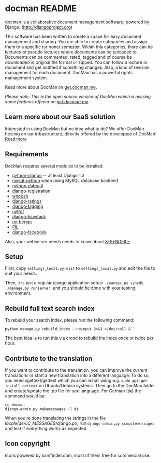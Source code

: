 docman README
=============

docman is a collaborative document management software, powered by Django. (http://djangoproject.org)

This software has been written to create a space for easy document management and sharing. You are able to create categories and assign them to a specific (or none) semester. Within this categories, there can be lectures or pseudo lectures where documents can be uploaded to. Documents can be commented, rated, tagged and of course be downloaded in original file format or zipped. You can follow a lecture or document and get notified if something changes. Also, a kind of revision management for each document. DocMan has a powerful rights management system.

Read more about DocMan on [get.docman.me](http://get.docman.me).

*Please note: This is the open source version of DocMan which is missing some features offered on [get.docman.me](http://get.docman.me).*

Learn more about our SaaS solution
----------------------------------

Interested in using DocMan but no idea what to do? We offer DocMan hosting on our infrastructure, directly offered by the developers of DocMan! [Read more](http://get.docman.me)

Requirements
------------

DocMan requires several modules to be installed:

* [python-django](http://djangoproject.org) -- at least Django 1.3
* [mysql-python](http://sourceforge.net/projects/mysql-python/) when using MySQL database backend
* [python-dateutil](http://labix.org/python-dateutil)
* [django-registration](http://code.google.com/p/django-registration/)
* [whoosh](https://bitbucket.org/mchaput/whoosh/wiki/Home)
* [django-ratings](https://github.com/dcramer/django-ratings)
* [django-tagging](http://code.google.com/p/django-tagging/)
* [pyPdf](http://pybrary.net/pyPdf/)
* [django-haystack](http://haystacksearch.org/)
* [py-bcrypt](http://code.playfire.com/django-bcrypt//)
* [PIL](http://www.pythonware.com/products/pil/)
* [django-facebook](https://github.com/tschellenbach/Django-facebook)

Also, your webserver needs needs to know about [X-SENDFILE](https://tn123.org/mod_xsendfile/).

Setup
-----

First, copy `settings_local.py-dist` to `settings_local.py` and edit the file to suit your needs.

Then, it is just a regular django application setup: `./manage.py syncdb`, `./manage.py runserver`, and you should be done with your testing environment.

Rebuild full text search index
------------------------------

To rebuild your search index, please run the following command:

	python manage.py rebuild_index --noinput 2>&1 >/dev/null &

The best idea is to run this via crond to rebuild the index once or twice per hour.

Contribute to the translation
-----------------------------

If you want to contribute to the translation, you can improve the current translations
or start a new translation into a different language. To do so, you need xgettext/gettext
which you can install using e.g. `sudo apt-get install gettext` on Ubuntu/Debian systems.
Then go to the DocMan folder and create/update the .po file for you language.
For German (`de`) the command would be:

    cd docman
    django-admin.py makemessages -l de

When you're done translating the strings in the file *locale/de/LC_MESSAGES/django.po*,
run `django-admin.py compilemessages` and test if everything works as expected.

Icon copyright
--------------

Icons powered by iconfinder.com, most of them free for commercial use.
